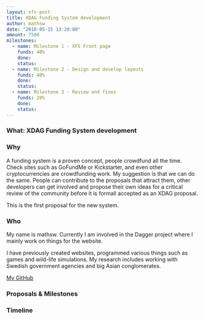 ```yaml
---
layout: xfs-post
title: XDAG Funding System development
author: mathsw
date: "2018-05-15 13:20:00"
amount: 7500
milestones:
  - name: Milestone 1 - XFS Front page
    funds: 40%
    done:
    status: 
  - name: Milestone 2 - Design and develop layouts
    funds: 40%
    done:
    status:
  - name: Milestone 3 - Review and fixes
    funds: 20%
    done:
    status:
---
```


### What: XDAG Funding System development

### Why
A funding system is a proven concept, people crowdfund all the time. Check sites such as GoFundMe or Kickstarter, and even other cryptocurrencies are crowdfunding work. My suggestion is that we can do the same. People can contribute to the proposals that attract them, other developers can get involved and propose their own ideas for a critical review of the community before it is formall accepted as an XDAG proposal.

This is the first proposal for the new system. 

### Who

My name is mathsw. Currently I am involved in the Dagger project where I mainly work on things for the website.

I have previously created websites, programmed various things such as games and wild-life simulations. My research includes working with Swedish government agencies and big Asian conglomerates.

[My GitHub](https://github.com/mathsw)

### Proposals & Milestones

### Timeline